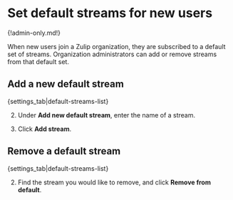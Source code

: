 # Set default streams for new users

{!admin-only.md!}

When new users join a Zulip organization, they are subscribed to a default
set of streams. Organization administrators can add or remove streams from
that default set.

## Add a new default stream

{settings_tab|default-streams-list}

2. Under **Add new default stream**, enter the name of a stream.

3. Click **Add stream**.

## Remove a default stream

{settings_tab|default-streams-list}

2. Find the stream you would like to remove, and click **Remove from default**.
